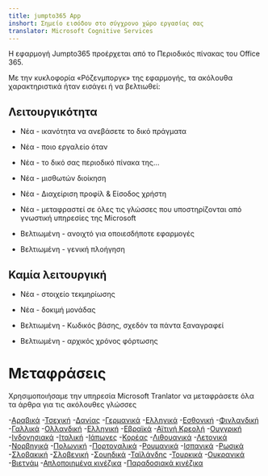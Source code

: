 ```yaml
---
title: jumpto365 App
inshort: Σημείο εισόδου στο σύγχρονο χώρο εργασίας σας
translator: Microsoft Cognitive Services
---
```



Η εφαρμογή Jumpto365 προέρχεται από το Περιοδικός πίνακας του Office 365. 

Με την κυκλοφορία «Ρόζενμποργκ» της εφαρμογής, τα ακόλουθα χαρακτηριστικά ήταν εισάγει ή να βελτιωθεί:

## Λειτουργικότητα

* Νέα - ικανότητα να ανεβάσετε το δικό πράγματα

* Νέα - ποιο εργαλείο όταν

* Νέα - το δικό σας περιοδικό πίνακα της...

* Νέα - μισθωτών διοίκηση

* Νέα - Διαχείριση προφίλ & Είσοδος χρήστη

* Νέα - μεταφραστεί σε όλες τις γλώσσες που υποστηρίζονται από γνωστική υπηρεσίες της Microsoft

* Βελτιωμένη - ανοιχτό για οποιεσδήποτε εφαρμογές

* Βελτιωμένη - γενική πλοήγηση

## Καμία λειτουργική

* Νέα - στοιχείο τεκμηρίωσης

* Νέα - δοκιμή μονάδας

* Βελτιωμένη - Κωδικός βάσης, σχεδόν τα πάντα ξαναγραφεί

* Βελτιωμένη - αρχικός χρόνος φόρτωσης


# Μεταφράσεις
Χρησιμοποιήσαμε την υπηρεσία Microsoft Tranlator να μεταφράσετε όλα τα άρθρα για τις ακόλουθες γλώσσες

-[Αραβικά](https://preview.app.jumpto365.com/tool/jumpto365/language/ar)
-[Τσεχική](https://preview.app.jumpto365.com/tool/jumpto365/language/cs)
-[Δανίας](https://preview.app.jumpto365.com/tool/jumpto365/language/da)
-[Γερμανικά](https://preview.app.jumpto365.com/tool/jumpto365/language/de)
-[Ελληνικά](https://preview.app.jumpto365.com/tool/jumpto365/language/en)
-[Εσθονική](https://preview.app.jumpto365.com/tool/jumpto365/language/et)
-[Φινλανδική](https://preview.app.jumpto365.com/tool/jumpto365/language/fi)
-[Γαλλικά](https://preview.app.jumpto365.com/tool/jumpto365/language/fr)
-[Ολλανδική](https://preview.app.jumpto365.com/tool/jumpto365/language/nl)
-[Ελληνική](https://preview.app.jumpto365.com/tool/jumpto365/language/el)
-[Εβραϊκά](https://preview.app.jumpto365.com/tool/jumpto365/language/he)
-[Αϊτινή Κρεολή](https://preview.app.jumpto365.com/tool/jumpto365/language/ht)
-[Ουγγρική](https://preview.app.jumpto365.com/tool/jumpto365/language/hu)
-[Ινδονησιακά](https://preview.app.jumpto365.com/tool/jumpto365/language/id)
-[Ιταλική](https://preview.app.jumpto365.com/tool/jumpto365/language/it)
-[Ιάπωνες](https://preview.app.jumpto365.com/tool/jumpto365/language/ja)
-[Κορέας](https://preview.app.jumpto365.com/tool/jumpto365/language/ko)
-[Λιθουανικά](https://preview.app.jumpto365.com/tool/jumpto365/language/lt)
-[Λετονικά](https://preview.app.jumpto365.com/tool/jumpto365/language/lv)
-[Νορβηγικά](https://preview.app.jumpto365.com/tool/jumpto365/language/no)
-[Πολωνική](https://preview.app.jumpto365.com/tool/jumpto365/language/pl)
-[Πορτογαλικά](https://preview.app.jumpto365.com/tool/jumpto365/language/pt)
-[Ρουμανικά](https://preview.app.jumpto365.com/tool/jumpto365/language/ro)
-[Ισπανικά](https://preview.app.jumpto365.com/tool/jumpto365/language/es)
-[Ρωσικά](https://preview.app.jumpto365.com/tool/jumpto365/language/ru)
-[Σλοβακική](https://preview.app.jumpto365.com/tool/jumpto365/language/sk)
-[Σλοβενική](https://preview.app.jumpto365.com/tool/jumpto365/language/sl)
-[Σουηδικά](https://preview.app.jumpto365.com/tool/jumpto365/language/sv)
-[Ταϊλάνδης](https://preview.app.jumpto365.com/tool/jumpto365/language/th)
-[Τουρκικά](https://preview.app.jumpto365.com/tool/jumpto365/language/tr)
-[Ουκρανικά](https://preview.app.jumpto365.com/tool/jumpto365/language/uk)
-[Βιετνάμ](https://preview.app.jumpto365.com/tool/jumpto365/language/vi)
-[Απλοποιημένα κινέζικα](https://preview.app.jumpto365.com/tool/jumpto365/language/zh-CHS)
-[Παραδοσιακά κινέζικα](https://preview.app.jumpto365.com/tool/jumpto365/language/zh-CHT)

